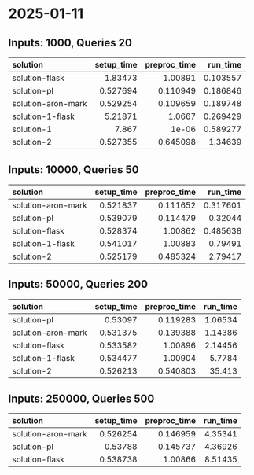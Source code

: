 # 2025-01-11

## Inputs: 1000, Queries 20

| solution           |   setup_time |   preproc_time |   run_time |
|:-------------------|-------------:|---------------:|-----------:|
| solution-flask     |     1.83473  |       1.00891  |   0.103557 |
| solution-pl        |     0.527694 |       0.110949 |   0.186846 |
| solution-aron-mark |     0.529254 |       0.109659 |   0.189748 |
| solution-1-flask   |     5.21871  |       1.0667   |   0.269429 |
| solution-1         |     7.867    |       1e-06    |   0.589277 |
| solution-2         |     0.527355 |       0.645098 |   1.34639  |

## Inputs: 10000, Queries 50

| solution           |   setup_time |   preproc_time |   run_time |
|:-------------------|-------------:|---------------:|-----------:|
| solution-aron-mark |     0.521837 |       0.111652 |   0.317601 |
| solution-pl        |     0.539079 |       0.114479 |   0.32044  |
| solution-flask     |     0.528374 |       1.00862  |   0.485638 |
| solution-1-flask   |     0.541017 |       1.00883  |   0.79491  |
| solution-2         |     0.525179 |       0.485324 |   2.79417  |

## Inputs: 50000, Queries 200

| solution           |   setup_time |   preproc_time |   run_time |
|:-------------------|-------------:|---------------:|-----------:|
| solution-pl        |     0.53097  |       0.119283 |    1.06534 |
| solution-aron-mark |     0.531375 |       0.139388 |    1.14386 |
| solution-flask     |     0.533582 |       1.00896  |    2.14456 |
| solution-1-flask   |     0.534477 |       1.00904  |    5.7784  |
| solution-2         |     0.526213 |       0.540803 |   35.413   |

## Inputs: 250000, Queries 500

| solution           |   setup_time |   preproc_time |   run_time |
|:-------------------|-------------:|---------------:|-----------:|
| solution-aron-mark |     0.526254 |       0.146959 |    4.35341 |
| solution-pl        |     0.53788  |       0.145737 |    4.36926 |
| solution-flask     |     0.538738 |       1.00866  |    8.51435 |